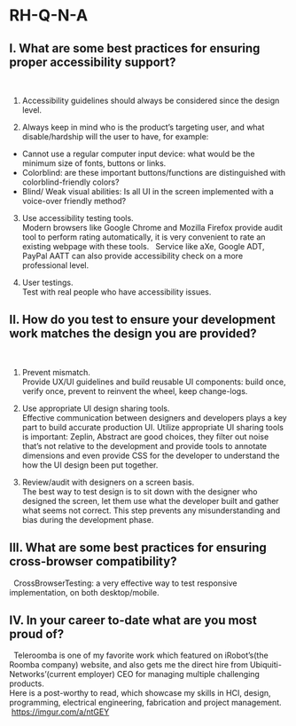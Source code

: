 # RH-Q-N-A

## I. What are some best practices for ensuring proper accessibility support?
 
1. Accessibility guidelines should always be considered since the design level.

2. Always keep in mind who is the product’s targeting user, and what disable/hardship will the user to have, for example:
* Cannot use a regular computer input device: what would be the minimum size of fonts, buttons or links.
* Colorblind: are these important buttons/functions are distinguished with colorblind-friendly colors?
* Blind/ Weak visual abilities: Is all UI in the screen implemented with a voice-over friendly method?

3. Use accessibility testing tools.<br/>
Modern browsers like Google Chrome and Mozilla Firefox provide audit tool to perform rating automatically, it is very convenient to rate an existing webpage with these tools.  
Service like aXe, Google ADT, PayPal AATT can also provide accessibility check on a more professional level.

4. User testings.<br/>
Test with real people who have accessibility issues. 
 
 
## II. How do you test to ensure your development work matches the design you are provided?
 
1. Prevent mismatch.<br/>
Provide UX/UI guidelines and build reusable UI components: build once, verify once, prevent to reinvent the wheel, keep change-logs.

2. Use appropriate UI design sharing tools.<br/>
Effective communication between designers and developers plays a key part to build accurate production UI.
Utilize appropriate UI sharing tools is important: Zeplin, Abstract are good choices, they filter out noise that’s not relative to the development and provide tools to annotate dimensions and even provide CSS for the developer to understand the how the UI design been put together.

3. Review/audit with designers on a screen basis.<br/>
The best way to test design is to sit down with the designer who designed the screen, let them use what the developer built and gather what seems not correct. This step prevents any misunderstanding and bias during the development phase.
 
 
## III. What are some best practices for ensuring cross-browser compatibility?
 
CrossBrowserTesting: a very effective way to test responsive implementation, on both desktop/mobile.
 
 
## IV. In your career to-date what are you most proud of?
 
Teleroomba is one of my favorite work which featured on iRobot’s(the Roomba company) website, and also gets me the direct hire from Ubiquiti-Networks’(current employer) CEO for managing multiple challenging products.
<br/>
Here is a post-worthy to read, which showcase my skills in HCI, design, programming, electrical engineering, fabrication and project management.
 https://imgur.com/a/ntGEY
